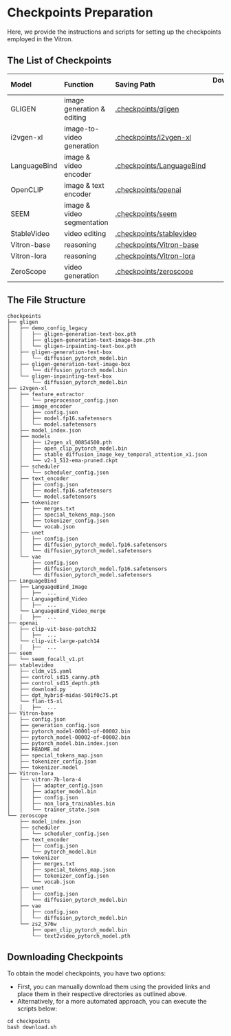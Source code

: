 #  Checkpoints Preparation
Here, we provide the instructions and scripts for setting up the checkpoints employed in the Vitron.


## The List of Checkpoints

| Model  | Function  | Saving Path | Downloading Link |
| :------- |:---------------| :-----|  :-----:|
| GLIGEN   | image generation & editing | [.checkpoints/gligen](.checkpints/gligen) | [Link](https://github.com/gligen/GLIGEN) |
| i2vgen-xl     | image-to-video generation        |   [.checkpoints/i2vgen-xl](.checkpints/i2vgen-xl) | [Link](https://huggingface.co/ali-vilab) |
| LanguageBind | image & video encoder        |    [.checkpoints/LanguageBind](.checkpints/LanguageBind) | [Link](https://github.com/PKU-YuanGroup/LanguageBind) |
| OpenCLIP | image & text encoder        |    [.checkpoints/openai](.checkpints/openai)|[Link](https://huggingface.co/openai) |
| SEEM | image & video segmentation        |    [.checkpoints/seem](.checkpints/seem) | [Link]() |
| StableVideo | video editing        |    [.checkpoints/stablevideo](.checkpints/stablevideo) | [Link](https://github.com/rese1f/StableVideo) |
| Vitron-base |   reasoning      |    [.checkpoints/Vitron-base](.checkpints/Vitron-base)| [Link]() |
| Vitron-lora | reasoning       |    [.checkpoints/Vitron-lora](.checkpints/Vitron-lora)| [Link]() |
| ZeroScope | video generation       |    [.checkpoints/zeroscope](.checkpints/zeroscope) | [Link]() |




## The File Structure

```
checkpoints
├── gligen
│   ├── demo_config_legacy
│   │   ├── gligen-generation-text-box.pth
│   │   ├── gligen-generation-text-image-box.pth
│   │   └── gligen-inpainting-text-box.pth
│   ├── gligen-generation-text-box
│   │   └── diffusion_pytorch_model.bin
│   ├── gligen-generation-text-image-box
│   │   └── diffusion_pytorch_model.bin
│   └── gligen-inpainting-text-box
│       └── diffusion_pytorch_model.bin
├── i2vgen-xl
│   ├── feature_extractor
│   │   └── preprocessor_config.json
│   ├── image_encoder
│   │   ├── config.json
│   │   ├── model.fp16.safetensors
│   │   └── model.safetensors
│   ├── model_index.json
│   ├── models
│   │   ├── i2vgen_xl_00854500.pth
│   │   ├── open_clip_pytorch_model.bin
│   │   ├── stable_diffusion_image_key_temporal_attention_x1.json
│   │   └── v2-1_512-ema-pruned.ckpt
│   ├── scheduler
│   │   └── scheduler_config.json
│   ├── text_encoder
│   │   ├── config.json
│   │   ├── model.fp16.safetensors
│   │   └── model.safetensors
│   ├── tokenizer
│   │   ├── merges.txt
│   │   ├── special_tokens_map.json
│   │   ├── tokenizer_config.json
│   │   └── vocab.json
│   ├── unet
│   │   ├── config.json
│   │   ├── diffusion_pytorch_model.fp16.safetensors
│   │   └── diffusion_pytorch_model.safetensors
│   └── vae
│       ├── config.json
│       ├── diffusion_pytorch_model.fp16.safetensors
│       └── diffusion_pytorch_model.safetensors
├── LanguageBind
│   ├── LanguageBind_Image
│   │   ├──  ...
│   ├── LanguageBind_Video
│   │   ├──  ...
│   └── LanguageBind_Video_merge
│   │   ├──  ...
├── openai
│   ├── clip-vit-base-patch32
│   │   ├──  ...
│   └── clip-vit-large-patch14
│   │   ├──  ...
├── seem
│   └── seem_focall_v1.pt
├── stablevideo
│   ├── cldm_v15.yaml
│   ├── control_sd15_canny.pth
│   ├── control_sd15_depth.pth
│   ├── download.py
│   ├── dpt_hybrid-midas-501f0c75.pt
│   └── flan-t5-xl
│   │   ├──  ...
├── Vitron-base
│   ├── config.json
│   ├── generation_config.json
│   ├── pytorch_model-00001-of-00002.bin
│   ├── pytorch_model-00002-of-00002.bin
│   ├── pytorch_model.bin.index.json
│   ├── README.md
│   ├── special_tokens_map.json
│   ├── tokenizer_config.json
│   ├── tokenizer.model
├── Vitron-lora
│   ├── vitron-7b-lora-4
│   │   ├── adapter_config.json
│   │   ├── adapter_model.bin
│   │   ├── config.json
│   │   ├── non_lora_trainables.bin
│   │   └── trainer_state.json
└── zeroscope
    ├── model_index.json
    ├── scheduler
    │   └── scheduler_config.json
    ├── text_encoder
    │   ├── config.json
    │   └── pytorch_model.bin
    ├── tokenizer
    │   ├── merges.txt
    │   ├── special_tokens_map.json
    │   ├── tokenizer_config.json
    │   └── vocab.json
    ├── unet
    │   ├── config.json
    │   └── diffusion_pytorch_model.bin
    ├── vae
    │   ├── config.json
    │   └── diffusion_pytorch_model.bin
    └── zs2_576w
        ├── open_clip_pytorch_model.bin
        └── text2video_pytorch_model.pth
```


## Downloading Checkpoints

To obtain the model checkpoints, you have two options: 
- First, you can manually download them using the provided links and place them in their respective directories as outlined above. 
- Alternatively, for a more automated approach, you can execute the scripts below:

```
cd checkpoints
bash download.sh
```